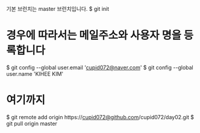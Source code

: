 기본 브런치는 master 브런치입니다. 
$ git init
# 경우에 따라서는 메일주소와 사용자 명을 등록합니다
$ git config --global user.email 'cupid072@naver.com'
$ git config --global user.name 'KIHEE KIM'
# 여기까지
$ git remote add origin https://cupid072@github.com/cupid072/day02.git
$ git pull origin master
